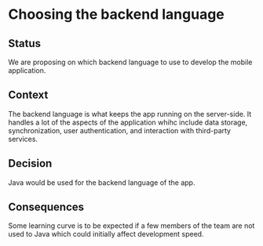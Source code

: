 # Choosing the backend language

## Status
We are proposing on which backend language to use to develop the mobile application.

## Context
The backend language is what keeps the app running on the server-side. It handles a lot of the aspects of the application whihc include data storage, synchronization, user authentication, and interaction with third-party services.

## Decision
Java would be used for the backend language of the app.

## Consequences
Some learning curve is to be expected if a few members of the team are not used to Java which could initially affect development speed.
